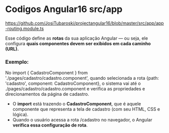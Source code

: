 # Codigos Angular16 src/app

https://github.com/JosiTubaroski/projectangular16/blob/master/src/app/app-routing.module.ts

Esse código define as <b>rotas</b> da sua aplicação Angular — ou seja, ele configura <b>quais componentes devem ser exibidos em cada caminho (URL).</b>

### Exemplo:

No import { CadastroComponent } from './pages/cadastro/cadastro.component', quando selecionada a rota  {path: 'cadastro', component: CadastroComponent}, o sistema vai até o ./pages/cadastro/cadastro.component e verifica as propriedades e direcionamentos da página de cadastro.

- O <b>import</b> está trazendo o <b>CadastroComponent</b>, que é aquele componente que representa a tela de cadastro (com seu HTML, CSS e lógica).
- Quando o usuário acessa a rota /cadastro no navegador, o Angular <b>verifica essa configuração de rota</b>.
